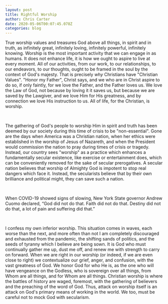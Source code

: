 ```yaml
---
layout: post
title: Rightful Worship
author: Chris Carter
date: 2020-05-06T00:07:45.078Z
categories: blog
---
```

True worship values and treasures God above all things, in spirit and in truth, as infinitely great, infinitely loving, infinitely powerful, infinitely knowing. Worship is the most important activity that we can engage in as humans. It does not enhance life, it is how we ought to aspire to live at every moment. All of our activities, from our work, to our relationships, to our endeavors, to our thoughts, ought to be framed in the soul by the context of God's majesty. That is precisely *why* Christians have "Christian Values". "Honor my Father", Christ says, and we who are in Christ aspire to do so, if only faintly, for we love the Father, and the Father loves us. We love the Law of God, not because by loving it it saves us, but because we are saved by the Lawgiver, and we love Him for His greatness, and by connection we love His instruction to us. All of life, for the Christian, is worship.

<br>

The gathering of God's people to worship Him in spirit and truth has been deemed by our society during this time of crisis to be "non-essential". Gone are the days when America was a Christian nation, when her ethics were established in the worship of Jesus of Nazareth, and when the President would commission the nation to pray during times of crisis or tragedy. Instead, our country sees "worship" as a practice which enhances a fundamentally secular existence, like exercise or entertainment does, which can be conveniently removed for the sake of secular prerogatives. A secular nation believes that worship of Almighty God is impotent to stop real dangers which face it. Instead, the secularists believe that by their own brilliance and political might, they can save such a nation. 

<br>

When COVID-19 showed signs of slowing, New York State governor Andrew Cuomo declared, “God did not do that. Faith did not do that. Destiny did not do that, a lot of pain and suffering did that.”

<br>

I confess my own inferior worship. This situation comes in waves, each worse than the next, and more often than not I am completely discouraged and exhausted from the pandemic, the shifting sands of politics, and the seeds of tyranny which I believe are being sown. It is God who must continually gather me up, dust me off, and renew me with strength to carry on forward. When we are right in our worship (or indeed, if we are even close to right) we contextualize our grief, anger, and confusion, with the vast greatness of God. We honor God for who He is, as the one who will have vengeance on the Godless, who is sovereign over all things, from Whom are all things, and for Whom are all things. Christian worship is where the battles of history are waged, foremost, with the gathering of believers and the preaching of the word of God. Thus, attack on worship itself is an attack on God's primary means of working in the world. We too, must be careful not to mock God with secularism.